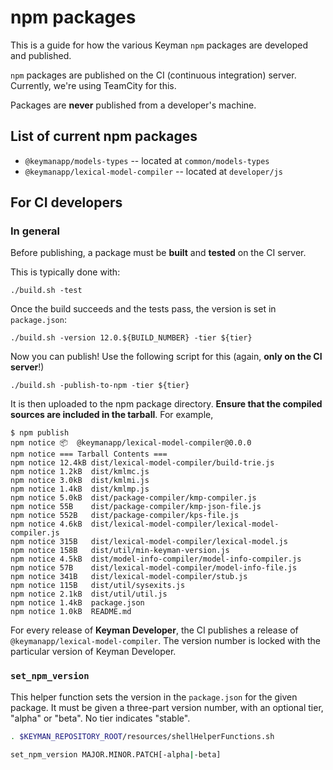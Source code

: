 npm packages
============

This is a guide for how the various Keyman `npm` packages are developed
and published.

`npm` packages are published on the CI (continuous integration) server.
Currently, we're using TeamCity for this.

Packages are **never** published from a developer's machine.

List of current npm packages
----------------------------

 * `@keymanapp/models-types` -- located at `common/models-types`
 * `@keymanapp/lexical-model-compiler` -- located at `developer/js`

For CI developers
-----------------

### In general

Before publishing, a package must be **built** and **tested** on the CI
server.

This is typically done with:

    ./build.sh -test

Once the build succeeds and the tests pass, the version is set in
`package.json`:

    ./build.sh -version 12.0.${BUILD_NUMBER} -tier ${tier}

Now you can publish! Use the following script for this (again, **only on the CI server**!)

    ./build.sh -publish-to-npm -tier ${tier}

It is then uploaded to the npm package directory. **Ensure that the
compiled sources are included in the tarball**. For example,

    $ npm publish
    npm notice 📦  @keymanapp/lexical-model-compiler@0.0.0
    npm notice === Tarball Contents ===
    npm notice 12.4kB dist/lexical-model-compiler/build-trie.js
    npm notice 1.2kB  dist/kmlmc.js
    npm notice 3.0kB  dist/kmlmi.js
    npm notice 1.4kB  dist/kmlmp.js
    npm notice 5.0kB  dist/package-compiler/kmp-compiler.js
    npm notice 55B    dist/package-compiler/kmp-json-file.js
    npm notice 552B   dist/package-compiler/kps-file.js
    npm notice 4.6kB  dist/lexical-model-compiler/lexical-model-compiler.js
    npm notice 315B   dist/lexical-model-compiler/lexical-model.js
    npm notice 158B   dist/util/min-keyman-version.js
    npm notice 4.5kB  dist/model-info-compiler/model-info-compiler.js
    npm notice 57B    dist/lexical-model-compiler/model-info-file.js
    npm notice 341B   dist/lexical-model-compiler/stub.js
    npm notice 115B   dist/util/sysexits.js
    npm notice 2.1kB  dist/util/util.js
    npm notice 1.4kB  package.json
    npm notice 1.0kB  README.md

For every release of **Keyman Developer**, the CI publishes a release of
`@keymanapp/lexical-model-compiler`. The version number is locked with
the particular version of Keyman Developer.


### `set_npm_version`

This helper function sets the version in the `package.json` for the
given package. It must be given a three-part version number, with an
optional tier, "alpha" or "beta". No tier indicates "stable".

```bash
. $KEYMAN_REPOSITORY_ROOT/resources/shellHelperFunctions.sh

set_npm_version MAJOR.MINOR.PATCH[-alpha|-beta]
```
